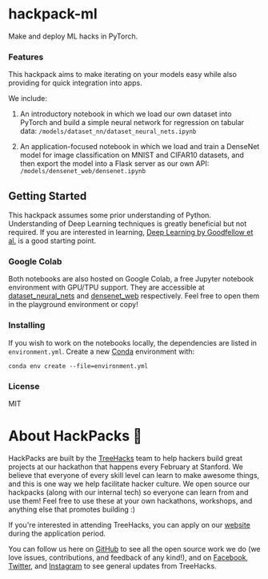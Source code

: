 # hackpack-ml

Make and deploy ML hacks in PyTorch.

### Features
This hackpack aims to make iterating on your models easy while also providing for quick integration into apps. 

We include:
 1. An introductory notebook in which we load our own dataset into PyTorch and build a simple neural network for regression on tabular data:
    `/models/dataset_nn/dataset_neural_nets.ipynb`
    
 2. An application-focused notebook in which we load and train a DenseNet model for image classification on MNIST and CIFAR10 datasets, 
    and then export the model into a Flask server as our own API:
    `/models/densenet_web/densenet.ipynb`
    
## Getting Started

This hackpack assumes some prior understanding of Python. Understanding of Deep Learning techniques is greatly beneficial but not required. If you are interested in learning, [Deep Learning by Goodfellow et al.](https://www.deeplearningbook.org/) is a good starting point.

### Google Colab

Both notebooks are also hosted on Google Colab, a free Jupyter notebook environment with GPU/TPU support. 
They are accessible at <a href='https://colab.research.google.com/drive/1JA1CDouBu2q8ivjWK8eMXaOJXR00-RaU'>dataset_neural_nets</a> and <a href='https://colab.research.google.com/drive/1KgxeCiC01kGk6b0hXiCQEKfphyDzoay5'>densenet_web</a> respectively. Feel free to open them in the playground environment or copy!
 
### Installing
If you wish to work on the notebooks locally, the dependencies are listed in `environment.yml`. 
Create a new <a href='https://anaconda.org/'>Conda</a> environment with:
```
conda env create --file=environment.yml
```
### License
MIT

# About HackPacks 🌲

HackPacks are built by the [TreeHacks](https://www.treehacks.com/) team to help hackers build great projects at our hackathon that happens every February at Stanford. We believe that everyone of every skill level can learn to make awesome things, and this is one way we help facilitate hacker culture. We open source our hackpacks (along with our internal tech) so everyone can learn from and use them! Feel free to use these at your own hackathons, workshops, and anything else that promotes building :) 

If you're interested in attending TreeHacks, you can apply on our [website](https://www.treehacks.com/) during the application period.

You can follow us here on [GitHub](https://github.com/treehacks) to see all the open source work we do (we love issues, contributions, and feedback of any kind!), and on [Facebook](https://facebook.com/treehacks), [Twitter](https://twitter.com/hackwithtrees), and [Instagram](https://instagram.com/hackwithtrees) to see general updates from TreeHacks. 
